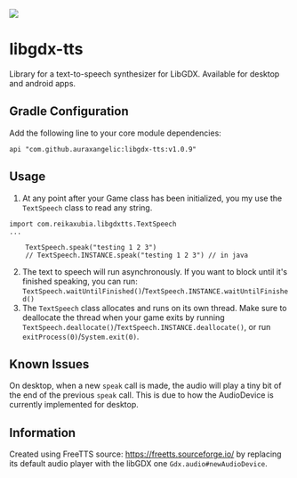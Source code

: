 [![](https://jitpack.io/v/auraxangelic/libgdx-tts.svg)](https://jitpack.io/#auraxangelic/libgdx-tts)

# libgdx-tts
Library for a text-to-speech synthesizer for LibGDX. Available for desktop and android apps.

## Gradle Configuration

Add the following line to your core module dependencies:
```
api "com.github.auraxangelic:libgdx-tts:v1.0.9"
```

## Usage

1. At any point after your Game class has been initialized, you my use the `TextSpeech` class to read any string.
```
import com.reikaxubia.libgdxtts.TextSpeech
...

    TextSpeech.speak("testing 1 2 3")
    // TextSpeech.INSTANCE.speak("testing 1 2 3") // in java
```
2. The text to speech will run asynchronously. If you want to block until it's finished speaking, you can run: `TextSpeech.waitUntilFinished()`/`TextSpeech.INSTANCE.waitUntilFinished()`
3. The `TextSpeech` class allocates and runs on its own thread. Make sure to deallocate the thread when your game exits by running `TextSpeech.deallocate()`/`TextSpeech.INSTANCE.deallocate()`, or run `exitProcess(0)`/`System.exit(0)`.

## Known Issues
On desktop, when a new `speak` call is made, the audio will play a tiny bit of the end of the previous `speak` call. This is due to how the AudioDevice is currently implemented for desktop.

## Information
Created using FreeTTS source: https://freetts.sourceforge.io/ by replacing its default audio player with the libGDX one `Gdx.audio#newAudioDevice`.
